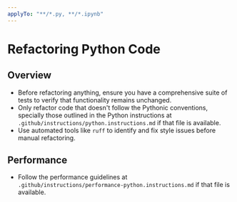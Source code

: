 ```yaml
---
applyTo: "**/*.py, **/*.ipynb"
---
```

# Refactoring Python Code
## Overview
* Before refactoring anything, ensure you have a comprehensive suite of tests to verify that functionality remains unchanged.
* Only refactor code that doesn't follow the Pythonic conventions, specially those outlined in the Python instructions at `.github/instructions/python.instructions.md` if that file is available.
* Use automated tools like `ruff` to identify and fix style issues before manual refactoring.

## Performance
* Follow the performance guidelines at `.github/instructions/performance-python.instructions.md` if that file is available.
